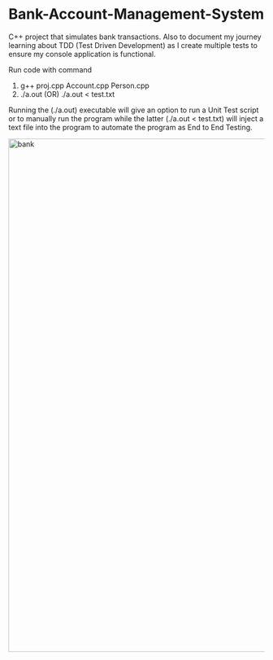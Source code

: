 # Bank-Account-Management-System
C++ project that simulates bank transactions.
Also to document my journey learning about TDD (Test Driven Development) as I create multiple tests
to ensure my console application is functional.

Run code with command
1. g++ proj.cpp Account.cpp Person.cpp
2. ./a.out  (OR)  ./a.out < test.txt

Running the (./a.out) executable will give an option to run a Unit Test script or to manually run the program 
while the latter (./a.out < test.txt) will inject a text file into the program to automate the program as End to End Testing.

<img width="1009" alt="bank" src="https://github.com/dimeji-code/Bank-Account-Management-System/assets/34945097/d207a479-08a6-4f54-99fd-b7685f645db1">
